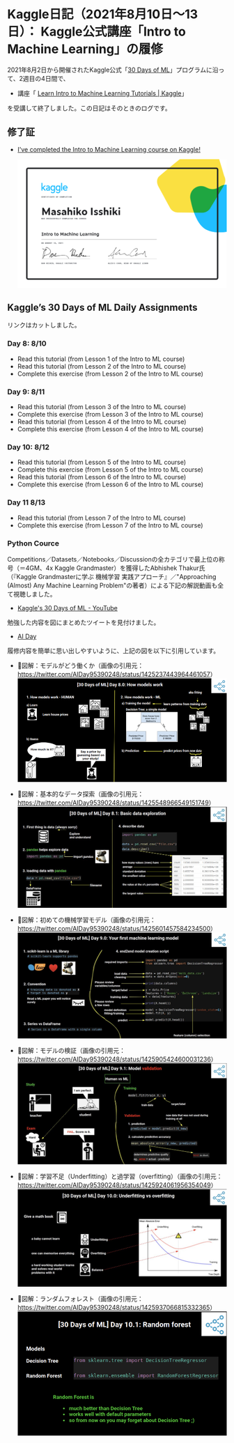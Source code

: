 Kaggle日記（2021年8月10日～13日）： Kaggle公式講座「Intro to Machine Learning」の履修
===============================

2021年8月2日から開催されたKaggle公式「[30 Days of ML](https://www.kaggle.com/thirty-days-of-ml)」プログラムに沿って、2週目の4日間で、

- 講座「 [Learn Intro to Machine Learning Tutorials | Kaggle](https://www.kaggle.com/learn/intro-to-machine-learning)」

を受講して終了しました。この日記はそのときのログです。

修了証
----------------------------------------

- [I've completed the Intro to Machine Learning course on Kaggle!](https://www.kaggle.com/learn/certification/isshiki/intro-to-machine-learning)

  ![Masahiko Isshiki - Intro to Machine Learning](images/MasahikoIsshiki-IntrotoMachineLearning.png)

Kaggle’s 30 Days of ML Daily Assignments
----------------------------------------

リンクはカットしました。

### Day 8: 8/10

- Read this tutorial (from Lesson 1 of the Intro to ML course)
- Read this tutorial (from Lesson 2 of the Intro to ML course)
- Complete this exercise (from Lesson 2 of the Intro to ML course)

### Day 9: 8/11

- Read this tutorial (from Lesson 3 of the Intro to ML course)
- Complete this exercise (from Lesson 3 of the Intro to ML course)
- Read this tutorial (from Lesson 4 of the Intro to ML course)
- Complete this exercise (from Lesson 4 of the Intro to ML course)

### Day 10: 8/12

- Read this tutorial (from Lesson 5 of the Intro to ML course)
- Complete this exercise (from Lesson 5 of the Intro to ML course)
- Read this tutorial (from Lesson 6 of the Intro to ML course)
- Complete this exercise (from Lesson 6 of the Intro to ML course)

### Day 11 8/13

- Read this tutorial (from Lesson 7 of the Intro to ML course)
- Complete this exercise (from Lesson 7 of the Intro to ML course)

### Python Cource

Competitions／Datasets／Notebooks／Discussionの全カテゴリで最上位の称号（＝4GM、4x Kaggle Grandmaster）を獲得したAbhishek Thakur氏（『Kaggle Grandmasterに学ぶ 機械学習 実践アプローチ』／"Approaching (Almost) Any Machine Learning Problem"の著者）による下記の解説動画も全て視聴しました。

- [Kaggle's 30 Days of ML - YouTube](https://www.youtube.com/playlist?list=PL98nY_tJQXZnP-k3qCDd1hljVSciDV9_N)

勉強した内容を図にまとめたツイートを見付けました。

- [AI Day](https://twitter.com/AIDay95390248)

履修内容を簡単に思い出しやすいように、上記の図を以下に引用しています。

- :arrow_down_small:図解：モデルがどう働くか（画像の引用元：<https://twitter.com/AIDay95390248/status/1425237443964461057>）
  ![How models work](images/20210818-171750.png)

- :arrow_down_small:図解：基本的なデータ探索（画像の引用元：<https://twitter.com/AIDay95390248/status/1425548966549151749>）
  ![Basic data exploration](images/20210818-171944.png)

- :arrow_down_small:図解：初めての機械学習モデル（画像の引用元：<https://twitter.com/AIDay95390248/status/1425601457584234500>）
  ![Your first machine learning model](images/20210818-172053.png)

- :arrow_down_small:図解：モデルの検証（画像の引用元：<https://twitter.com/AIDay95390248/status/1425905424600031236>）
  ![Model vaidation](images/20210818-172210.png)

- :arrow_down_small:図解：学習不足（Underfitting）と過学習（overfitting）（画像の引用元：<https://twitter.com/AIDay95390248/status/1425924061956354049>）
  ![Underfitting vs Overfitting](images/20210818-172311.png)

- :arrow_down_small:図解：ランダムフォレスト（画像の引用元：<https://twitter.com/AIDay95390248/status/1425937066815332365>）
  ![Random Forest](images/20210818-172921.png)